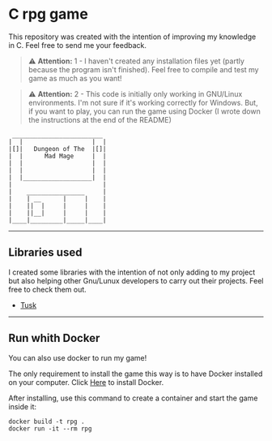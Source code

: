 # C rpg game
This repository was created with the intention of improving my knowledge in C. Feel free to send me your feedback.

> ⚠️ **Attention:** 1 - I haven't created any installation files yet (partly because the program isn't finished). Feel free to compile and test my game as much as you want!

> ⚠️ **Attention:** 2 - This code is initially only working in GNU/Linux environments. I'm not sure if it's working correctly for Windows. But, if you want to play, you can run the game using Docker (I wrote down the instructions at the end of the README)

```
 _________________________
|  |                   |  |
|[]|   Dungeon of The  |[]|
|  |      Mad Mage     |  |
|  |                   |  |
|  |                   |  |
|  |___________________|  |
|                         |
|    ________________     |
|    | __      |     |    |
|    ||  |     |     |    |
|    ||__|     |     |    |
|____|_________|_____|____|
```

---

## Libraries used
I created some libraries with the intention of not only adding to my project but also helping other Gnu/Lunux developers to carry out their projects. Feel free to check them out.

- [Tusk](https://github.com/LucasWerppFranco/Tusk-C-library)

---

## Run whith Docker
You can also use docker to run my game!

The only requirement to install the game this way is to have Docker installed on your computer. Click [Here](https://www.docker.com/get-started/) to install Docker.

After installing, use this command to create a container and start the game inside it:

```
docker build -t rpg .
docker run -it --rm rpg
```
